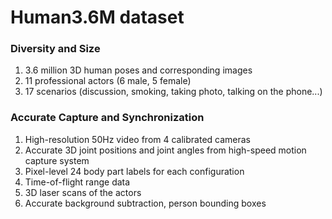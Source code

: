 # Human3.6M dataset

### Diversity and Size
1. 3.6 million 3D human poses and corresponding images
2. 11 professional actors (6 male, 5 female)
3. 17 scenarios (discussion, smoking, taking photo, talking on the phone...)

### Accurate Capture and Synchronization
1. High-resolution 50Hz video from 4 calibrated cameras
2. Accurate 3D joint positions and joint angles from high-speed motion capture system
3. Pixel-level 24 body part labels for each configuration
4. Time-of-flight range data
5. 3D laser scans of the actors
6. Accurate background subtraction, person bounding boxes